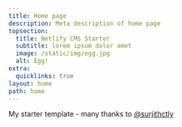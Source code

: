 ```yaml
---
title: Home page
description: Meta description of home page
topsection:
  title: Netlify CMS Starter
  subtitle: lorem ipsum dolor amet
  image: /static/img/egg.jpg
  alt: Egg!
extra:
  quicklinks: true
layout: home
path: home
---
```

My starter template - many thanks to [@surjithctly](https://surjithctly.in/)